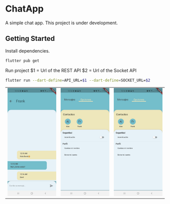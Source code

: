 # ChatApp

A simple chat app. This project is under development.

## Getting Started

Install dependencies.
```bash
flutter pub get
```
Run project
$1 = Url of the REST API
$2 = Url of the Socket API
```bash
flutter run --dart-define=API_URL=$1 --dart-define=SOCKET_URL=$2
```

<div style="text-align: center">
    <table>
        <tr>
            <td style="text-align: center">
                <img src="./images/photo_2021-01-04 00.28.07.jpeg" width="250"/>
            </td>
            <td style="text-align: center">
                <img src="./images/photo_2021-01-04 00.28.17.jpeg" width="250"/>
            </td>
            <td style="text-align: center">
                <img src="./images/photo_2021-01-04 00.28.17.jpeg" width="250"/>
            </td>
    </table>
</div>
